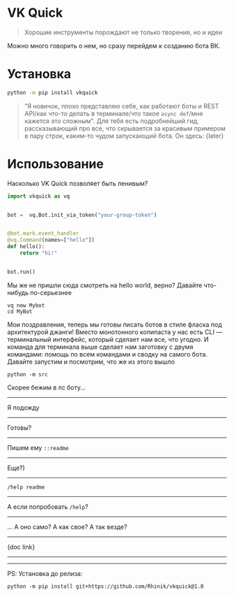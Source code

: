 # VK Quick
> Хорошие инструменты порождают не только творения, но и идеи

Можно много говорить о нем, но сразу перейдем к созданию бота ВК.

# Установка
```bash
python -m pip install vkquick
```
> "Я новичок, плохо представляю себе, как работают боты и REST API/как что-то делать в терминале/что такое `async def`/мне кажется это сложным". Для
> тебя есть подробнейший гид, рассказывающий про все, что скрывается за красивым примером в пару строк, каким-то чудом запускающий бота. Он здесь: {later}

# Использование
Насколько VK Quick позволяет быть ленивым?

```python
import vkquick as vq


bot =  vq.Bot.init_via_token("your-group-token")


@bot.mark.event_handler
@vq.Command(names=["hello"])
def hello():
    return "hi!"


bot.run()
```

Мы же не пришли сюда смотреть на hello world, верно? Давайте что-нибудь по-серьезнее

```shell script
vq new Mybot
cd MyBot
```

Мои поздравления, теперь мы готовы писать ботов в стиле фласка под архитектурой джанги!
Вместо монотонного копипаста у нас есть CLI — терминальный интерфейс, который сделает нам
все, что угодно. И команда для терминала выше сделает нам заготовку с двумя командами: помощь по всем командами
и сводку на самого бота. Давайте запустим и посмотрим, что же из этого вышло

```shell script
python -m src
```

Скорее бежим в лс боту...
***
Я подожду
***
Готовы?
***
Пишем ему `::readme`
***
Еще?)
***
`/help readme`
***
А если попробовать `/help`? 
***
... А оно само? А как свое? А так везде?
***
{doc link}

***
***

PS: Установка до релиза:
```shell script
python -m pip install git+https://github.com/Rhinik/vkquick@1.0
```
